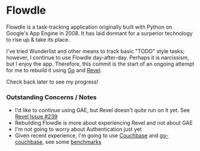 Flowdle
================
Flowdle is a task-tracking application originally built with Python on Google's App Engine in 2008.  It has laid dormant for a surperior technology to rise up & take its place.

I've tried Wunderlist and other means to track basic "TODO" style tasks; however, I continue to use Flowdle day-after-day.  Perhaps it is narcissism, but I enjoy the app.  Therefore, this commit is the start of an ongoing attempt for me to rebuild it using [Go](http://golang.org) and [Revel](http://robfig.github.io/revel/).  

Check back later to see my progress!


### Outstanding Concerns / Notes
* I'd like to continue using GAE, but Revel doesn't quite run on it yet.  See [Revel Issue #239](https://github.com/robfig/revel/issues/239)
* Rebuilding Flowdle is more about experiencing Revel and not about GAE
* I'm not going to worry about Authentication just yet
* Given recent experience, I'm going to use [Couchbase](http://couchbase.com) and [go-couchbase](https://github.com/couchbaselabs/go-couchbase), see some [benchmarks](http://github.com/xeb/couchbase-tests)